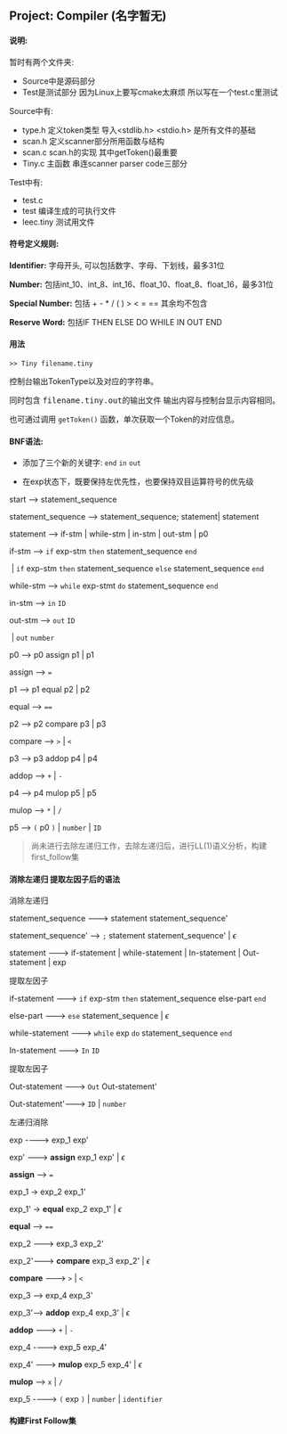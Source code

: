 ## Project: Compiler (名字暂无)

#### 说明:

暂时有两个文件夹:

- Source中是源码部分
- Test是测试部分 因为Linux上要写cmake太麻烦 所以写在一个test.c里测试

Source中有:

- type.h 定义token类型 导入<stdlib.h> <stdio.h> 是所有文件的基础
- scan.h 定义scanner部分所用函数与结构
- scan.c scan.h的实现 其中getToken()最重要
- Tiny.c 主函数 串连scanner parser code三部分

Test中有:

- test.c
- test 编译生成的可执行文件
- leec.tiny 测试用文件



#### 符号定义规则:

**Identifier:** 字母开头, 可以包括数字、字母、下划线，最多31位

**Number:** 包括int_10、int_8、int_16、float_10、float_8、float_16，最多31位

**Special Number:** 包括 + - * / ( ) > < = == 其余均不包含

**Reserve Word:** 包括IF THEN ELSE DO WHILE IN OUT END



#### 用法

```
>> Tiny filename.tiny
```

控制台输出TokenType以及对应的字符串。

同时包含 <kbd>filename.tiny.out</kbd>的输出文件 输出内容与控制台显示内容相同。

也可通过调用 `getToken()` 函数，单次获取一个Token的对应信息。



#### BNF语法:

- 添加了三个新的关键字: `end` `in` `out`

- 在exp状态下，既要保持左优先性，也要保持双目运算符号的优先级



start -->	statement_sequence

statement_sequence -->	statement_sequence; statement| statement

statement --> if-stm | while-stm | in-stm | out-stm | p0

if-stm --> `if` exp-stm `then` statement_sequence `end`

​				| `if` exp-stm `then` statement_sequence `else` statement_sequence `end`

while-stm -->	`while` exp-stmt `do` statement_sequence `end`

in-stm -->	`in` `ID`

out-stm --> `out` `ID`

​					| `out` `number`

p0 -->	p0 assign p1 | p1

assign -->	`=`

p1 -->	p1 equal p2 | p2

equal -->	`==`

p2 -->	p2 compare p3 | p3

compare -->	`>` | `<`

p3 -->	p3 addop p4 | p4

addop -->	`+` | `-`

p4 -->	p4 mulop p5 | p5

mulop -->	`*` | `/`

p5 -->	`(` p0 `)` | `number` | `ID`



> 尚未进行去除左递归工作，去除左递归后，进行LL(1)语义分析，构建first_follow集

#### 消除左递归 提取左因子后的语法

<kbd>消除左递归</kbd>

statement_sequence	--->	statement	statement_sequence'

statement_sequence'	-->	`;`	statement	statement_sequence'	|	$\epsilon$

statement	--->	if-statement	|	while-statement	|	In-statement	|	Out-statement	|	exp

<kbd>提取左因子</kbd>

if-statement	--->	 `if`	exp-stm	`then`	statement_sequence	else-part	`end`

else-part   --->	`ese`	statement_sequence	|	$\epsilon$

while-statement	--->	`while`	exp	`do`	statement_sequence	`end`

In-statement	--->	`In`	`ID`

<kbd>提取左因子</kbd>

Out-statement --->	`Out`	Out-statement'

Out-statement'--->	`ID`	|	`number`	

<kbd>左递归消除</kbd>

exp	---->	exp_1	exp'

exp'	--->	**assign**	exp_1	exp'	|	$\epsilon$

**assign** -->	`=`

exp_1	->	exp_2	exp_1'

exp_1'   ->	**equal**	exp_2	exp_1'	|	$\epsilon$

**equal**  -->	`==`

exp_2 --->	exp_3	exp_2'

exp_2'--->	**compare**	exp_3	exp_2'	|	$\epsilon$

**compare**	--->	`>` | `<`

exp_3 -->	exp_4	exp_3'

exp_3'-->	**addop**	exp_4	exp_3'	|	$\epsilon$

**addop**		--->	`+` | `-`

exp_4	---->	exp_5	exp_4'

exp_4'	--->	**mulop**	exp_5	exp_4'	|	$\epsilon$

**mulop**	-->	`x` | `/`

exp_5	---->	`(`	exp	`)`	|	`number`	|	`identifier`



#### 构建First Follow集

